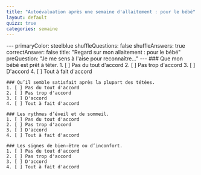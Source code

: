 ```yaml
---
title: "Autoévaluation après une semaine d'allaitement : pour le bébé"
layout: default
quizz: true
categories: semaine
--- 
```

<div class="quizdown">
    ---
    primaryColor: steelblue
    shuffleQuestions: false
    shuffleAnswers: true
    correctAnswer: false
    title: "Regard sur mon allaitement : pour le bébé"
    preQuestion: "Je me sens à l'aise pour reconnaître..."
    ---
    ### Que mon bébé est prêt à téter.
    1. [ ] Pas du tout d'accord
    2. [ ] Pas trop d'accord
    3. [ ] D'accord
    4. [ ] Tout à fait d'accord

    ### Qu’il semble satisfait après la plupart des tétées.
    1. [ ] Pas du tout d'accord
    2. [ ] Pas trop d'accord
    3. [ ] D'accord
    4. [ ] Tout à fait d'accord
 
    ### Les rythmes d’éveil et de sommeil.
    1. [ ] Pas du tout d'accord
    2. [ ] Pas trop d'accord
    3. [ ] D'accord
    4. [ ] Tout à fait d'accord

    ### Les signes de bien-être ou d’inconfort. 
    1. [ ] Pas du tout d'accord
    2. [ ] Pas trop d'accord
    3. [ ] D'accord
    4. [ ] Tout à fait d'accord

</div>
